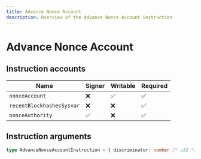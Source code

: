```yaml
---
title: Advance Nonce Account
description: Overview of the Advance Nonce Account instruction
---
```


# Advance Nonce Account

## Instruction accounts

| Name                      | Signer | Writable | Required |
| ------------------------- | ------ | -------- | -------- |
| `nonceAccount`            | ❌      | ✅        | ✅        |
| `recentBlockhashesSysvar` | ❌      | ❌        | ✅        |
| `nonceAuthority`          | ✅      | ❌        | ✅        |

## Instruction arguments

```ts
type AdvanceNonceAccountInstruction = { discriminator: number /* u32 */ }
```